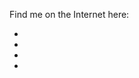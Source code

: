 <div class="row">
	<p>Find me on the Internet here:</p>
	<ul class="social-buttons">
		<li><a href="https://youtube.com/jamesfmackenzie" target="_blank"><i class="fa fa-fw fa-youtube"></i></a></li>
		<li><a href="http://twitter.com/jamesfmackenzie" target="_blank"><i class="fa fa-fw fa-twitter"></i></a>
		<li><a href="https://github.com/jamesfmackenzie" target="_blank"><i class="fa fa-fw fa-github"></i></a></li>
		<li><a href="/feed.xml"><i class="fa fa-fw fa-rss"></i></a></li>
	</ul>
</div>
